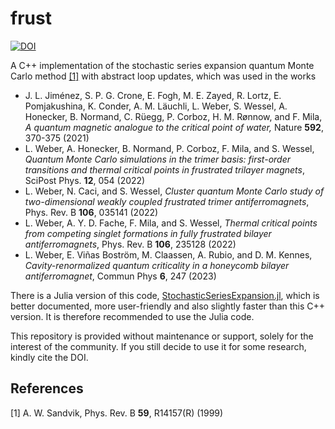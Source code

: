 # frust

[![DOI](https://zenodo.org/badge/DOI/10.5281/zenodo.14205558.svg)](https://doi.org/10.5281/zenodo.14205558)

A C++ implementation of the stochastic series expansion quantum Monte Carlo method [[1]](#1) with abstract loop updates, which was used in the works

- J. L. Jiménez, S. P. G. Crone, E. Fogh, M. E. Zayed, R. Lortz, E. Pomjakushina, K. Conder, A. M. Läuchli, L. Weber, S. Wessel, A. Honecker, B. Normand, C. Rüegg, P. Corboz, H. M. Rønnow, and F. Mila,
  *A quantum magnetic analogue to the critical point of water,*
  Nature **592**, 370-375 (2021)
- L. Weber, A. Honecker, B. Normand, P. Corboz, F. Mila, and S. Wessel,
  *Quantum Monte Carlo simulations in the trimer basis: first-order transitions and thermal critical points in frustrated trilayer magnets*,
  SciPost Phys. **12**, 054 (2022)
- L. Weber, N. Caci, and S. Wessel,
  *Cluster quantum Monte Carlo study of two-dimensional weakly coupled frustrated trimer antiferromagnets*,
  Phys. Rev. B **106**, 035141 (2022)
- L. Weber, A. Y. D. Fache, F. Mila, and S. Wessel,
  *Thermal critical points from competing singlet formations in fully frustrated bilayer antiferromagnets*,
  Phys. Rev. B **106**, 235128 (2022)
- L. Weber, E. Viñas Boström, M. Claassen, A. Rubio, and D. M. Kennes,
  *Cavity-renormalized quantum criticality in a honeycomb bilayer antiferromagnet*,
  Commun Phys **6**, 247 (2023)

There is a Julia version of this code, [StochasticSeriesExpansion.jl](https://github.com/lukas-weber/StochasticSeriesExpansion.jl), which is better documented, more user-friendly and also slightly faster than this C++ version. It is therefore recommended to use the Julia code.

This repository is provided without maintenance or support, solely for the interest of the community. If you still decide to use it for some research, kindly cite the DOI.

## References
<a id="1">[1]</a> A. W. Sandvik, Phys. Rev. B **59**, R14157(R) (1999)
